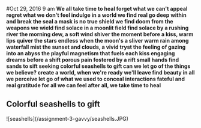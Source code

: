 #Oct 29, 2016 9 am
**We all take time to heal
forget what we can't appeal
regret what we don't feel
indulge in a world we find real
go deep within and break the seal
a mask is no true shield
we find doom from the weapons we wield
find solace in a moonlit field
find solace by a rushing river
the morning dew, a soft wind shiver
the moment before a kiss, warm lips quiver
the stars endless when the moon's a sliver
warm rain among waterfall mist
the sunset and clouds, a vivid tryst
the feeling of gazing into an abyss
the playful magnetism that fuels each kiss
engaging dreams before a shift
porous pain fostered by a rift
small hands find sands to sift
seeking colorful seashells to gift
can we let go of the things we believe?
create a world, when we're ready we'll leave
find beauty in all we perceive
let go of what we used to conceal
interactions fateful and real
gratitude for all we can feel
after all, we take time to heal**

<h2>Colorful seashells to gift</h2>
![seashells](/assignment-3-gavvy/seashells.JPG)